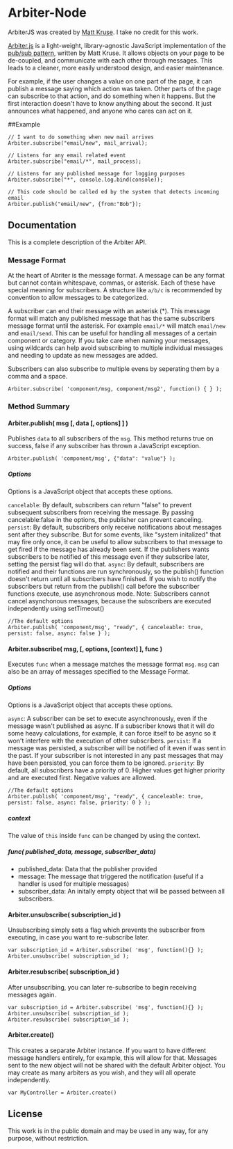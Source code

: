 Arbiter-Node
============

ArbiterJS was created by [Matt Kruse](http://www.mattkruse.com). I take no
credit for this work.

[Arbiter.js](http://www.arbiterjs.com) is a light-weight, library-agnostic JavaScript implementation of the [pub/sub pattern](http://en.wikipedia.org/wiki/Publish%E2%80%93subscribe_pattern), written by Matt Kruse. It allows objects on your page to be de-coupled, and communicate with each other through messages. This leads to a cleaner, more easily understood design, and easier maintenance.

For example, if the user changes a value on one part of the page, it can publish a message saying which action was taken. Other parts of the page can subscribe to that action, and do something when it happens. But the first interaction doesn't have to know anything about the second. It just announces what happened, and anyone who cares can act on it.

##Example

    // I want to do something when new mail arrives
    Arbiter.subscribe("email/new", mail_arrival);

    // Listens for any email related event
    Arbiter.subscribe("email/*", mail_process);

    // Listens for any published message for logging purposes
    Arbiter.subscribe("*", console.log.bind(console));

    // This code should be called ed by the system that detects incoming email
    Arbiter.publish("email/new", {from:"Bob"});

## Documentation
This is a complete description of the Arbiter API.

### Message Format
At the heart of Abriter is the message format. A message can be any format but cannot contain whitespave, commas, or asterisk. Each of these have special meaning for subscribers. A structure like `a/b/c` is recommended by convention to allow messages to be categorized.

A subscriber can end their message with an asterisk (\*). This message format will match any published message that has the same subscribers message format until the asterisk. For example `email/*` will match `email/new` and `email/send`. This can be useful for handling all messages of a certain component or category. If you take care when naming your messages, using wildcards can help avoid subscribing to multiple individual messages and needing to update as new messages are added.

Subscribers can also subscribe to multiple evens by seperating them by a comma and a space.

    Arbiter.subscribe( 'component/msg, component/msg2', function() { } );

### Method Summary

#### Arbiter.publish( msg [, data [, options] ] )

Publishes `data` to all subscribers of the `msg`. This method returns true on success, false if any subscriber has thrown a JavaScript exception.

    Arbiter.publish( 'component/msg', {"data": "value"} );

##### Options
Options is a JavaScript object that accepts these options.

`cancelable`: By default, subscribers can return "false" to prevent subsequent subscribers from receiving the message. By passing cancelable:false in the options, the publisher can prevent canceling.
`persist`: By default, subscribers only receive notifications about messages sent after they subscribe. But for some events, like "system initalized" that may fire only once, it can be useful to allow subscribers to that message to get fired if the message has already been sent. If the publishers wants subscribers to be notified of this message even if they subscribe later, setting the persist flag will do that.
`async`: By default, subscribers are notified and their functions are run synchronously, so the publish() function doesn't return until all subscribers have finished. If you wish to notify the subscribers but return from the publish() call before the subscriber functions execute, use asynchronous mode. Note: Subscribers cannot cancel asynchonous messages, because the subscribers are executed independently using setTimeout()

    //The default options
    Arbiter.publish( 'component/msg', "ready", { canceleable: true, persist: false, async: false } );

#### Arbiter.subscribe( msg, [, options, [context] ], func )

Executes `func` when a message matches the message format `msg`. `msg` can also be an array of messages specified to the Message Format.

##### Options
Options is a JavaScript object that accepts these options.

`async`: A subscriber can be set to execute asynchronously, even if the message wasn't published as async. If a subscriber knows that it will do some heavy calculations, for example, it can force itself to be async so it won't interfere with the execution of other subscribers.
`persist`: If a message was persisted, a subscriber will be notified of it even if was sent in the past. If your subscriber is not interested in any past messages that may have been persisted, you can force them to be ignored.
`priority`: By default, all subscribers have a priority of 0. Higher values get higher priority and are executed first. Negative values are allowed.

    //The default options
    Arbiter.publish( 'component/msg', "ready", { canceleable: true, persist: false, async: false, priority: 0 } );

##### context
The value of `this` inside `func` can be changed by using the context.

##### func( published_data, message, subscriber_data)
 * published_data: Data that the publisher provided
 * message: The message that triggered the notification (useful if a handler is used for multiple messages)
 * subscriber_data: An initally empty object that will be passed between all subscribers.

#### Arbiter.unsubscribe( subscription_id )
Unsubscribing simply sets a flag which prevents the subscriber from executing, in case you want to re-subscribe later.

    var subscription_id = Arbiter.subscribe( 'msg', function(){} );
    Arbiter.unsubscribe( subscription_id );

#### Arbiter.resubscribe( subscription_id )
After unsubscribing, you can later re-subscribe to begin receiving messages again.

    var subscription_id = Arbiter.subscribe( 'msg', function(){} );
    Arbiter.unsubscribe( subscription_id );
    Arbiter.resubscribe( subscription_id );

#### Arbiter.create()
This creates a separate Arbiter instance. If you want to have different message handlers entirely, for example, this will allow for that. Messages sent to the new object will not be shared with the default Arbiter object. You may create as many arbiters as you wish, and they will all operate independently.

    var MyController = Arbiter.create()

## License
This work is in the public domain and may be used in any way, for any purpose, without restriction.

